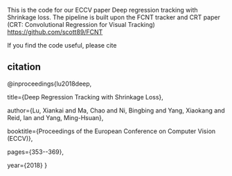 This is the code for our ECCV paper Deep regression tracking with Shrinkage loss. 
The pipeline is built upon the FCNT tracker and CRT paper (CRT: Convolutional Regression for Visual Tracking) 
https://github.com/scott89/FCNT

If you find the code useful, please cite

## citation
@inproceedings{lu2018deep,

  title={Deep Regression Tracking with Shrinkage Loss},
  
  author={Lu, Xiankai and Ma, Chao and Ni, Bingbing and Yang, Xiaokang and Reid, Ian and Yang, Ming-Hsuan},
  
  booktitle={Proceedings of the European Conference on Computer Vision (ECCV)},
  
  pages={353--369},
  
  year={2018}
}


